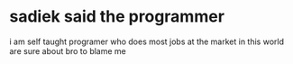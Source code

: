 # sadiek said the programmer 
i am self taught programer who does most jobs at the market in this world
are sure about bro to blame me
